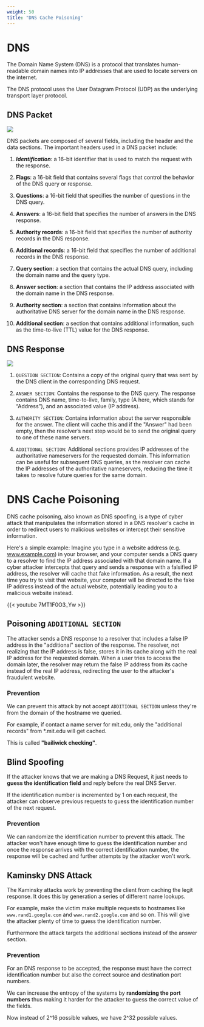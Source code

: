 ```yaml
---
weight: 50
title: "DNS Cache Poisoning"
---
```


# DNS

The Domain Name System (DNS) is a protocol that translates human-readable domain names into IP addresses that are used to locate servers on the internet.

The DNS protocol uses the User Datagram Protocol (UDP) as the underlying transport layer protocol.

## DNS Packet

![](/images/20230220145125.png)

DNS packets are composed of several fields, including the header and the data sections. The important headers used in a DNS packet include:

1. ***Identification***: a 16-bit identifier that is used to match the request with the response.

2. **Flags**: a 16-bit field that contains several flags that control the behavior of the DNS query or response.

3. **Questions**: a 16-bit field that specifies the number of questions in the DNS query.

4. **Answers**: a 16-bit field that specifies the number of answers in the DNS response.

5. **Authority records**: a 16-bit field that specifies the number of authority records in the DNS response.

6. **Additional records**: a 16-bit field that specifies the number of additional records in the DNS response.

7. **Query section**: a section that contains the actual DNS query, including the domain name and the query type.

8. **Answer section**: a section that contains the IP address associated with the domain name in the DNS response.

9. **Authority section**: a section that contains information about the authoritative DNS server for the domain name in the DNS response.

10. **Additional section**: a section that contains additional information, such as the time-to-live (TTL) value for the DNS response.

## DNS Response

![](/images/dns-response.png)

1. `QUESTION SECTION`: Contains a copy of the original query that was sent by the DNS client in the corresponding DNS request.

2. `ANSWER SECTION`: Contains the response to the DNS query. The response contains DNS name, time-to-live, family, type (A here,
which stands for “Address”), and an associated value (IP address).

3. `AUTHORITY SECTION`: Contains information about the server responsible for the answer. The client will cache this and if the "Answer" had been empty, then the resolver’s next step would be to send the original query to one of these name servers.

4. `ADDITIONAL SECTION`: Additional sections provides IP addresses of the authoritative nameservers for the requested domain. This information can be useful for subsequent DNS queries, as the resolver can cache the IP addresses of the authoritative nameservers, reducing the time it takes to resolve future queries for the same domain.

# DNS Cache Poisoning

DNS cache poisoning, also known as DNS spoofing, is a type of cyber attack that manipulates the information stored in a DNS resolver's cache in order to redirect users to malicious websites or intercept their sensitive information.

Here's a simple example: Imagine you type in a website address (e.g. www.example.com) in your browser, and your computer sends a DNS query to a resolver to find the IP address associated with that domain name. If a cyber attacker intercepts that query and sends a response with a falsified IP address, the resolver will cache that fake information. As a result, the next time you try to visit that website, your computer will be directed to the fake IP address instead of the actual website, potentially leading you to a malicious website instead.

{{< youtube 7MT1F0O3_Yw >}}

## Poisoning `ADDITIONAL SECTION`

The attacker sends a DNS response to a resolver that includes a false IP address in the "additional" section of the response. The resolver, not realizing that the IP address is false, stores it in its cache along with the real IP address for the requested domain. When a user tries to access the domain later, the resolver may return the false IP address from its cache instead of the real IP address, redirecting the user to the attacker's fraudulent website.

### Prevention

We can prevent this attack by not accept `ADDITIONAL SECTION` unless they're from the domain of the hostname we queried.

For example, if contact a name server for mit.edu, only the "additional records" from *.mit.edu will get cached.

This is called **"bailiwick checking"**.

## Blind Spoofing

If the attacker knows that we are making a DNS Request, it just needs to **guess the identification field** and reply before the real DNS Server.

If the identification number is incremented by 1 on each request, the attacker can observe previous requests to guess the identification number of the next request.

### Prevention

We can randomize the identification number to prevent this attack. The attacker won't have enough time to guess the identification number and once the response arrives with the correct identification number, the response will be cached and further attempts by the attacker won't work.

## Kaminsky DNS Attack

The Kaminsky attacks work by preventing the client from caching the legit response. It does this by generation a series of different name lookups.

For example, make the victim make multiple requests to hostnames like `www.rand1.google.com` and `www.rand2.google.com` and so on. This will give the attacker plenty of time to guess the identification number.

Furthermore the attack targets the additional sections instead of the answer section.

### Prevention

For an DNS response to be accepted, the response must have the correct identification number but also the correct source and destination port numbers.

We can increase the entropy of the systems by **randomizing the port numbers** thus making it harder for the attacker to guess the correct value of the fields.

Now instead of 2^16 possible values, we have 2^32 possible values.
